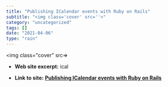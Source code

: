 ```yaml
---
title: "Publishing ICalendar events with Ruby on Rails"
subtitle: "<img class='cover' src=''>"
category: "uncategorized"
tags: []
date: "2021-04-06"
type: "rain"
---
```

<img class="cover" src=>



* **Web site excerpt:** ical

* **Link to site:** **[Publishing ICalendar events with Ruby on Rails](http://dev.af83.com/2008/03/04/publishing-icalendar-events-with-ruby-on-rails.html)**